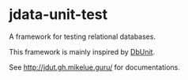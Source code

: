 # jdata-unit-test

A framework for testing relational databases.

This framework is mainly inspired by [DbUnit](http://dbunit.sourceforge.net/).

See <http://jdut.gh.mikelue.guru/> for documentations.
